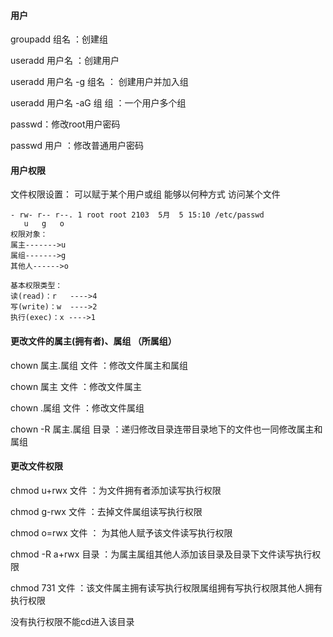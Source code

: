#### 用户

groupadd 组名 ：创建组

useradd 用户名 ：创建用户

useradd 用户名 -g 组名 ： 创建用户并加入组

useradd 用户名 -aG 组 组 ：一个用户多个组

passwd：修改root用户密码

passwd 用户 ：修改普通用户密码

#### 用户权限

文件权限设置： 可以赋于某个用户或组 能够以何种方式 访问某个文件


```shell
- rw- r-- r--. 1 root root 2103  5月  5 15:10 /etc/passwd
   u   g   o
权限对象：
属主------->u
属组------->g
其他人------>o
```

```
基本权限类型：
读(read)：r   ---->4
写(write)：w  ---->2
执行(exec)：x ---->1
```

#### 更改文件的属主(拥有者)、属组 （所属组）

chown  属主.属组  文件 ：修改文件属主和属组

chown 属主  文件 ：修改文件属主

chown  .属组  文件 ：修改文件属组

chown -R 属主.属组 目录 ：递归修改目录连带目录地下的文件也一同修改属主和属组

#### 更改文件权限

chmod u+rwx 文件 ：为文件拥有者添加读写执行权限

chmod g-rwx 文件 ：去掉文件属组读写执行权限

chmod o=rwx 文件 ： 为其他人赋予该文件读写执行权限

chmod -R a+rwx 目录 ：为属主属组其他人添加该目录及目录下文件读写执行权限

chmod 731 文件 ：该文件属主拥有读写执行权限属组拥有写执行权限其他人拥有执行权限

没有执行权限不能cd进入该目录

